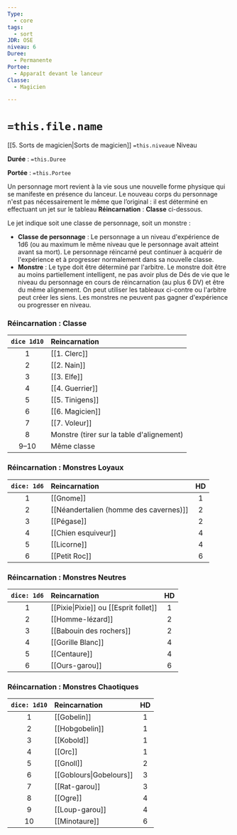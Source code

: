 ```yaml
---
Type:
  - core
tags:
  - sort
JDR: OSE
niveau: 6
Duree:
  - Permanente
Portee:
  - Apparaît devant le lanceur
Classe:
  - Magicien

---
```

# `=this.file.name`  

[[5. Sorts de magicien|Sorts de magicien]] `=this.niveau`e Niveau

**Durée** : `=this.Duree` 

**Portée** : `=this.Portee`

Un personnage mort revient à la vie sous une nouvelle forme physique qui se manifeste en présence du lanceur. Le nouveau corps du personnage n'est pas nécessairement le même que l’original : il est déterminé en effectuant un jet sur le tableau **Réincarnation** : **Classe** ci-dessous.

Le jet indique soit une classe de personnage, soit un monstre :

- **Classe de personnage** : Le personnage a un niveau d'expérience de 1d6 (ou au maximum le même niveau que le personnage avait atteint avant sa mort). Le personnage réincarné peut continuer à acquérir de l'expérience et à progresser normalement dans sa nouvelle classe.
- **Monstre** : Le type doit être déterminé par l'arbitre. Le monstre doit être au moins partiellement intelligent, ne pas avoir plus de Dés de vie que le niveau du personnage en cours de réincarnation (au plus 6 DV) et être du même alignement. On peut utiliser les tableaux ci-contre ou l'arbitre peut créer les siens. Les monstres ne peuvent pas gagner d'expérience ou progresser en niveau.

### Réincarnation : Classe

| `dice 1d10` | Reincarnation |
| :--: | :--- |
| 1 | [[1. Clerc]] |
| 2 | [[2. Nain]] |
| 3 | [[3. Elfe]] |
| 4 | [[4. Guerrier]] |
| 5 | [[5. Tinigens]] |
| 6 | [[6. Magicien]] |
| 7 | [[7. Voleur]] |
| 8 | Monstre (tirer sur la table d'alignement) |
| 9–10 | Même classe |

### Réincarnation : Monstres Loyaux

|  `dice: 1d6`  | Reincarnation                                                |  HD  |
| :--: | :----------------------------------------------------------- | :--: |
|  1   | [[Gnome]] |  1   |
|  2   | [[Néandertalien (homme des cavernes)]] |  2   |
|  3   | [[Pégase]] |  2   |
|  4   | [[Chien esquiveur]] |  4   |
|  5   | [[Licorne]] |  4   |
|  6   | [[Petit Roc]] |  6   |
### Réincarnation : Monstres Neutres

|  `dice: 1d6`  | Reincarnation                                                |  HD  |
| :--: | :----------------------------------------------------------- | :--: |
|  1   | [[Pixie\|Pixie]] ou [[Esprit follet]] |  1   |
|  2   | [[Homme-lézard]] |  2   |
|  3   | [[Babouin des rochers]] |  2   |
|  4   | [[Gorille Blanc]] |  4   |
|  5   | [[Centaure]] |  4   |
|  6   | [[Ours-garou]] |  6   |
### Réincarnation : Monstres Chaotiques

| `dice: 1d10`  | Reincarnation                                                |  HD  |
| :--: | :----------------------------------------------------------- | :--: |
|  1   | [[Gobelin]] |  1   |
|  2   | [[Hobgobelin]] |  1   |
|  3   | [[Kobold]] |  1   |
|  4   | [[Orc]] |  1   |
|  5   | [[Gnoll]] |  2   |
|  6   | [[Goblours\|Gobelours]] |  3   |
|  7   | [[Rat-garou]] |  3   |
|  8   | [[Ogre]] |  4   |
|  9   | [[Loup-garou]] |  4   |
|  10  | [[Minotaure]] |  6   |

